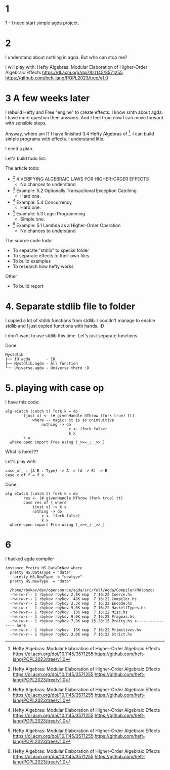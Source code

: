 
# 1
1 - I need start simple agda project.

# 2
I understand about nothing in agda. But who can stop me?

I will play with:
Hefty Algebras: Modular Elaboration of Higher-Order Algebraic Effects
https://dl.acm.org/doi/10.1145/3571255
https://github.com/heft-lang/POPL2023/tree/v1.0


# 3 A few weeks later
I rebuild Hefty and Free "engine" to create effects.
I know smth about agda.
I have more question then answers.
And I feel from now I can move forward with sensible steps. 

Anyway, where am I?
I have finished 3.4 Hefty Algebras of [^1].
I can build simple programs with effects.
I understand litle.

I need a plan.

Let's build todo list:

The article todo:
- [^1] 4 VERIFYING ALGEBRAIC LAWS FOR HIGHER-ORDER EFFECTS
    - No chances to understand 
- [^1] Example: 5.2 Optionally Transactional Exception Catching
    - Hard one.
- [^1] Example: 5.4 Concurrency
    - Hard one.
- [^1] Example: 5.3 Logic Programming
    - Simple one.
- [^1] Example: 5.1 Lambda as a Higher-Order Operation
    - No chances to understand 

The source code todo:
- To separate "stdlib" to special folder
- To separate effects to their own files
- To build examples
- To research how hefty works

Other
- To build report

# 4. Separate stdlib file to folder

I copied a lot of stdlib functions from stdlib. 
I couldn't manage to enable stdlib and I just copied functions with hands. :D

I don't want to use stdlib this time.
Let's just separate functions.

Done:
```
Mystdlib
├── IO.agda       - IO
├── Mystdlib.agda - All function
└── Universe.agda - Universe there :D
```

# 5. playing with case op

I have this code:
```
alg eCatch (catch t) fork k = do
        (just x) <- (# givenHandle hThrow (fork true) tt)
            where -- magic: it is so unintuitive
                nothing -> do
                            x <- (fork false)
                            k x
        k x
  where open import Free using (_>>=_; _>>_)
```
What is here???

Let's play with:

```
case_of_ : {A B : Type} -> A -> (A -> B) -> B
case x of f = f x
```

Done:
```
alg eCatch (catch t) fork k = do
        res <- (# givenHandle hThrow (fork true) tt)
        case res of \ where
            (just x) -> k x
            nothing -> do
                x <- (fork false)
                k x
  where open import Free using (_>>=_; _>>_)
```

# 6 
I hacked agda compiler

```
instance Pretty HS.DataOrNew where
  pretty HS.DataType = "data"
  --pretty HS.NewType  = "newtype"
  pretty HS.NewType  = "data"
```

```
  /home/rbykov/dev/opensource/agda/src/full/Agda/Compiler/MAlonzo:
  -rw-rw-r-- 1 rbykov rbykov 2,8K мар  7 16:22 Coerce.hs
  -rw-rw-r-- 1 rbykov rbykov  48K мар  7 16:22 Compiler.hs
  -rw-rw-r-- 1 rbykov rbykov 2,3K мар  7 16:22 Encode.hs
  -rw-rw-r-- 1 rbykov rbykov 9,0K мар  7 16:22 HaskellTypes.hs
  -rw-rw-r-- 1 rbykov rbykov  13K мар  7 16:22 Misc.hs
  -rw-rw-r-- 1 rbykov rbykov 9,0K мар  7 16:22 Pragmas.hs
  -rw-rw-r-- 1 rbykov rbykov 7,9K мар 15 20:15 Pretty.hs <---------------- here
  -rw-rw-r-- 1 rbykov rbykov  15K мар  7 16:22 Primitives.hs
  -rw-rw-r-- 1 rbykov rbykov 3,0K мар  7 16:22 Strict.hs

```


[^1]: Hefty Algebras: Modular Elaboration of Higher-Order Algebraic Effects
https://dl.acm.org/doi/10.1145/3571255
https://github.com/heft-lang/POPL2023/tree/v1.0

[^2]: Wouter Swierstra. 2008. Data types à la carte. J. Funct. Program. 18, 4 (2008), 423–436. https://doi.org/10.1017/S0956796808006758
